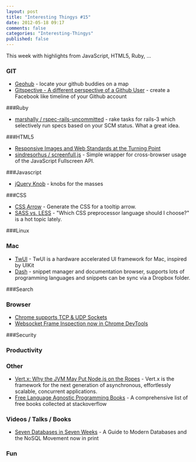 ```yaml
---
layout: post
title: "Interesting Thingys #15"
date: 2012-05-18 09:17
comments: false
categories: "Interesting-Thingys"
published: false
---
```


This week with highlights from JavaScript, HTML5, Ruby, …
<!-- More -->

### GIT
- [Geohub](http://geohub.github.com/) - locate your github buddies on a map
- [Gitspective - A different perspective of a Github User](http://zmoazeni.github.com/gitspective/) - create a Facebook like timeline of your Github account

###Ruby
- [marshally / rspec-rails-uncommitted](https://github.com/marshally/rspec-rails-uncommitted) - rake tasks for rails-3 which selectively run specs based on your SCM status. What a great idea.

###HTML5
- [Responsive Images and Web Standards at the Turning Point](http://www.alistapart.com/articles/responsive-images-and-web-standards-at-the-turning-point/)
- [sindresorhus / screenfull.js](https://github.com/sindresorhus/screenfull.js/) - Simple wrapper for cross-browser usage of the JavaScript Fullscreen API.

###Javascript
- [jQuery Knob](http://anthonyterrien.com/knob/) - knobs for the masses

###CSS
- [CSS Arrow](http://cssarrowplease.com/) - Generate the CSS for a tooltip arrow.
- [SASS vs. LESS](http://css-tricks.com/sass-vs-less/) - "Which CSS preprocessor language should I choose?" is a hot topic lately. 

###Linux

### Mac
- [TwUI](https://github.com/twitter/twui) - TwUI is a hardware accelerated UI framework for Mac, inspired by UIKit
- [Dash](http://kapeli.com/dash/) - snippet manager and documentation browser, supports lots of programming languages and snippets can be sync via a Dropbox folder.

###Search

### Browser
- [Chrome supports TCP & UDP Sockets](http://blog.alexmaccaw.com/chrome-tcp-udp)
- [Websocket Frame Inspection now in Chrome DevTools](http://updates.html5rocks.com/2012/05/Websocket-Frame-Inspection-now-in-Chrome-DevTools)

###Security

### Productivity

### Other
- [Vert.x: Why the JVM May Put Node.js on the Ropes](http://blog.andrewvc.com/vertx-node-on-ropes) - Vert.x is the framework for the next generation of asynchronous, effortlessly scalable, concurrent applications.
- [Free Language Agnostic Programming Books](http://stackoverflow.com/tags/language-agnostic/info) - A comprehensive list of free books collected at stackoverflow

### Videos / Talks / Books
- [Seven Databases in Seven Weeks](http://pragprog.com/news/seven-databases-in-seven-weeks-a-guide-to-modern-databases-and-the-nosql-movement-now-in-print?1988587) - A Guide to Modern Databases and the NoSQL Movement now in print

### Fun
